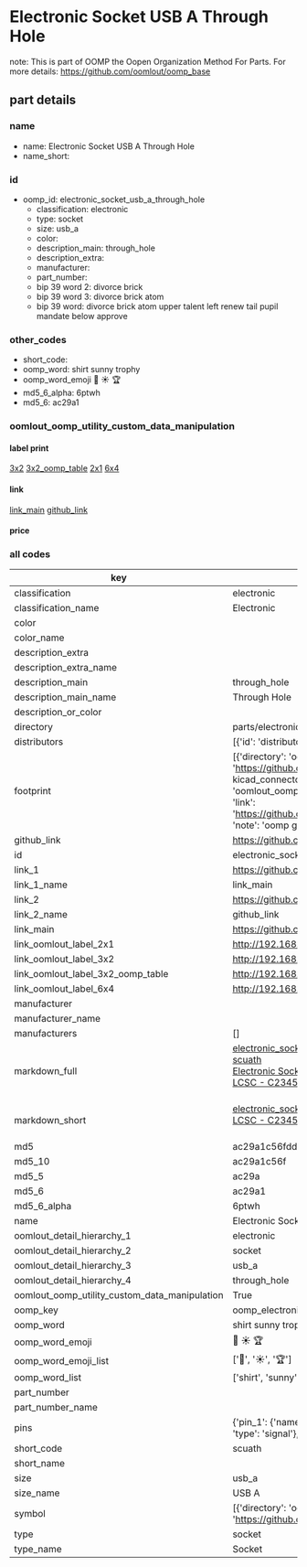 # Electronic Socket USB A Through Hole  

note: This is part of OOMP the Oopen Organization Method For Parts. For more details: https://github.com/oomlout/oomp_base

##  part details





### name
* name: Electronic Socket USB A Through Hole
* name_short: 
### id
* oomp_id: electronic_socket_usb_a_through_hole
  * classification: electronic
  * type: socket
  * size: usb_a
  * color: 
  * description_main: through_hole
  * description_extra: 
  * manufacturer: 
  * part_number: 
  * bip 39 word 2: divorce brick
  * bip 39 word 3: divorce brick atom
  * bip 39 word: divorce brick atom upper talent left renew tail pupil mandate below approve

### other_codes
* short_code: 
* oomp_word: shirt sunny trophy
* oomp_word_emoji :shirt: :sunny: :trophy:
* md5_6_alpha: 6ptwh
* md5_6: ac29a1






### oomlout_oomp_utility_custom_data_manipulation
#### label print
[3x2](http://192.168.1.245:1112/?label=oomp%206ptwh)
[3x2_oomp_table](http://192.168.1.107:1112/?label=oomp%206ptwh)
[2x1](http://192.168.1.242:1112/?label=oomp%206ptwh)
[6x4](http://192.168.1.55:1112/?label=oomp%206ptwh)    

#### link

[link_main](https://github.com/oomlout/oomlout_oomp_current_version_messy/tree/main/parts/electronic_socket_usb_a_through_hole) [github_link](https://github.com/oomlout/oomlout_oomp_part_src/tree/main/parts/electronic_socket_usb_a_through_hole)                             

#### price







### all codes 
| key | value |  
| --- | --- |  
| classification | electronic |  
| classification_name | Electronic |  
| color |  |  
| color_name |  |  
| description_extra |  |  
| description_extra_name |  |  
| description_main | through_hole |  
| description_main_name | Through Hole |  
| description_or_color |   |  
| directory | parts/electronic_socket_usb_a_through_hole |  
| distributors | [{'id': 'distributor_lcsc', 'link': 'https://lcsc.com/product-detail/C2345.html', 'name': 'LCSC', 'part_number': 'C2345'}] |  
| footprint | [{'directory': 'oomlout_oomp_footprint_bot/footprints/kicad_connector_usb_usb_a_molex_67643_horizontal//working/working.kicad_mod', 'index': 0, 'link': 'https://github.com/oomlout/oomlout_oomp_footprint_bot/tree/main/foootprntss/kicad_connector_usb_usb_a_molex_67643_horizontal', 'note': 'source footprint kicad_connector_usb_usb_a_molex_67643_horizontal', 'oomp_key': 'oomp_kicad_connector_usb_usb_a_molex_67643_horizontal'}, {'directory': 'oomlout_oomp_footprint_bot/footprints/oomlout_oomlout_oomp_part_footprints_scuath_electronic_socket_usb_a_through_hole//working/working.kicad_mod', 'index': 1, 'link': 'https://github.com/oomlout/oomlout_oomp_footprint_bot/tree/main/foootprntss/oomlout_oomlout_oomp_part_footprints_scuath_electronic_socket_usb_a_through_hole', 'note': 'oomp generated footprint', 'oomp_key': 'oomp_oomlout_oomlout_oomp_part_footprints_scuath_electronic_socket_usb_a_through_hole'}] |  
| github_link | https://github.com/oomlout/oomlout_oomp_part_src/tree/main/parts/electronic_socket_usb_a_through_hole |  
| id | electronic_socket_usb_a_through_hole |  
| link_1 | https://github.com/oomlout/oomlout_oomp_current_version_messy/tree/main/parts/electronic_socket_usb_a_through_hole |  
| link_1_name | link_main |  
| link_2 | https://github.com/oomlout/oomlout_oomp_part_src/tree/main/parts/electronic_socket_usb_a_through_hole |  
| link_2_name | github_link |  
| link_main | https://github.com/oomlout/oomlout_oomp_current_version_messy/tree/main/parts/electronic_socket_usb_a_through_hole |  
| link_oomlout_label_2x1 | http://192.168.1.242:1112/?label=oomp%206ptwh |  
| link_oomlout_label_3x2 | http://192.168.1.245:1112/?label=oomp%206ptwh |  
| link_oomlout_label_3x2_oomp_table | http://192.168.1.107:1112/?label=oomp%206ptwh |  
| link_oomlout_label_6x4 | http://192.168.1.55:1112/?label=oomp%206ptwh |  
| manufacturer |  |  
| manufacturer_name |  |  
| manufacturers | [] |  
| markdown_full | [electronic_socket_usb_a_through_hole](https://github.com/oomlout/oomlout_oomp_current_version_messy/tree/main/parts/electronic_socket_usb_a_through_hole)<br>[scuath](https://github.com/oomlout/oomlout_oomp_current_version_messy/tree/main/parts/electronic_socket_usb_a_through_hole)<br>[Electronic Socket Usb A Through Hole](https://github.com/oomlout/oomlout_oomp_current_version_messy/tree/main/parts/electronic_socket_usb_a_through_hole)<br>[LCSC - C2345<br>](https://lcsc.com/product-detail/C2345.html)<br> |  
| markdown_short | [electronic_socket_usb_a_through_hole](https://github.com/oomlout/oomlout_oomp_current_version_messy/tree/main/parts/electronic_socket_usb_a_through_hole)<br>[LCSC - C2345<br>](https://lcsc.com/product-detail/C2345.html)<br> |  
| md5 | ac29a1c56fdd56c5fceebef01c86ea00 |  
| md5_10 | ac29a1c56f |  
| md5_5 | ac29a |  
| md5_6 | ac29a1 |  
| md5_6_alpha | 6ptwh |  
| name | Electronic Socket USB A Through Hole |  
| oomlout_detail_hierarchy_1 | electronic |  
| oomlout_detail_hierarchy_2 | socket |  
| oomlout_detail_hierarchy_3 | usb_a |  
| oomlout_detail_hierarchy_4 | through_hole |  
| oomlout_oomp_utility_custom_data_manipulation | True |  
| oomp_key | oomp_electronic_socket_usb_a_through_hole |  
| oomp_word | shirt sunny trophy |  
| oomp_word_emoji | :shirt: :sunny: :trophy: |  
| oomp_word_emoji_list | [':shirt:', ':sunny:', ':trophy:'] |  
| oomp_word_list | ['shirt', 'sunny', 'trophy'] |  
| part_number |  |  
| part_number_name |  |  
| pins | {'pin_1': {'name': 'vbus', 'number': '1', 'type': 'power'}, 'pin_2': {'name': 'usb_negative', 'number': '2', 'type': 'signal'}, 'pin_3': {'name': 'usb_positive', 'number': '3', 'type': 'signal'}, 'pin_4': {'name': 'gnd', 'number': '4', 'type': 'signal'}, 'pin_5': {'name': 'shield', 'number': '6', 'type': 'signal'}} |  
| short_code | scuath |  
| short_name |  |  
| size | usb_a |  
| size_name | USB A |  
| symbol | [{'directory': 'oomlout_oomp_symbol_bot/symbols/kicad_connector_usb_a//working/working.kicad_sym', 'index': 0, 'link': 'https://github.com/oomlout/oomlout_oomp_symbol_bot/tree/main/symbols/kicad_connector_usb_a', 'oomp_key': 'oomp_kicad_connector_usb_a'}] |  
| type | socket |  
| type_name | Socket |  
